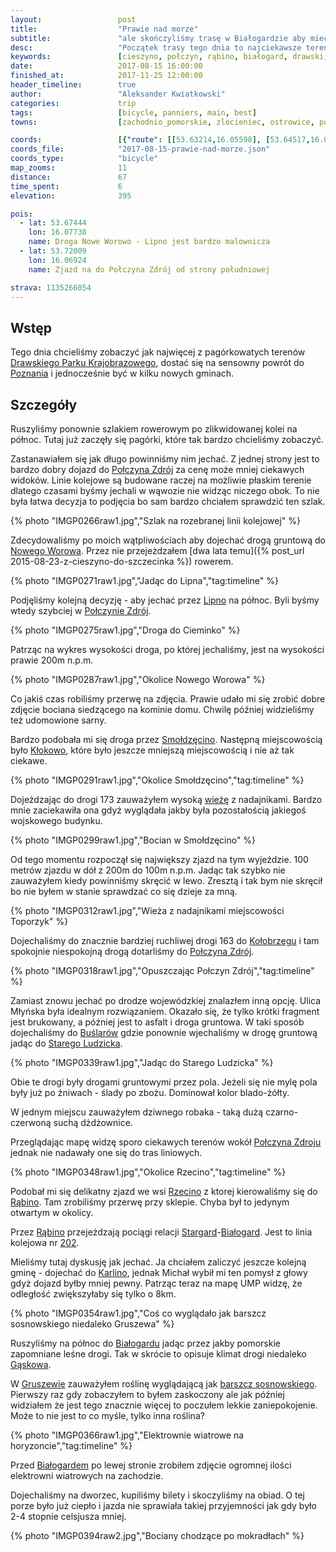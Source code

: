 ```yaml
---
layout:                 post
title:                  "Prawie nad morze"
subtitle:               "ale skończyliśmy trasę w Białogardzie aby mieć sensowny powrót do Poznania"
desc:                   "Początek trasy tego dnia to najciekawsze tereny Drawskiego Parku Krajobrazowego. Udało nam się ostatecznie przejechać prawie 70km i dotarliśmy do Białogardu przejeżdzając wiele klimatycznych miejsc."
keywords:               [cieszyno, połczyn, rąbino, białogard, drawski, rzecino, ]
date:                   2017-08-15 16:00:00
finished_at:            2017-11-25 12:00:00
header_timeline:        true
author:                 "Aleksander Kwiatkowski"
categories:             trip
tags:                   [bicycle, panniers, main, best]
towns:                  [zachodnio_pomorskie, zlocieniec, ostrowice, polczyn_zdroj, rabino, bialogard]

coords:                 [{"route": [[53.63214,16.05598], [53.64517,16.04207], [53.65962,16.04860], [53.65290,16.07830], [53.67508,16.07881], [53.69185,16.09374], [53.71492,16.06748], [53.74336,16.08448], [53.74701,16.09889], [53.77918,16.09357], [53.80392,16.07452], [53.81426,16.03143], [53.84405,15.99744], [53.85741,15.95556], [53.87897,15.93616], [53.91033,15.93976], [53.93004,15.96740], [53.94520,15.95745], [53.98650,15.98508], [54.00981,15.97805]], "type": "bicycle"}]
coords_file:            "2017-08-15-prawie-nad-morze.json"
coords_type:            "bicycle"
map_zooms:              11
distance:               67
time_spent:             6
elevation:              395

pois:
  - lat: 53.67444
    lon: 16.07738
    name: Droga Nowe Worowo - Lipno jest bardzo malownicza
  - lat: 53.72009
    lon: 16.06924
    name: Zjazd na do Połczyna Zdrój od strony południowej

strava: 1135266054
---
```


[wiki-drawski-park]: https://pl.wikipedia.org/wiki/Drawski_Park_Krajobrazowy
[wiki-poznan]: https://pl.wikipedia.org/wiki/Pozna%C5%84
[wiki-polczyn-zdroj]: https://pl.wikipedia.org/wiki/Po%C5%82czyn-Zdr%C3%B3j
[wiki-nowe-worowo]: https://pl.wikipedia.org/wiki/Nowe_Worowo
[wiki-lipno]: https://pl.wikipedia.org/wiki/Lipno_(wojew%C3%B3dztwo_zachodniopomorskie)
[wiki-kolobrzeg]: https://pl.wikipedia.org/wiki/Ko%C5%82obrzeg
[wiki-buslary]: https://pl.wikipedia.org/wiki/Bu%C5%9Blary
[wiki-stare-ludzicko]: https://pl.wikipedia.org/wiki/Stare_Ludzicko
[wiki-rzecino]: https://pl.wikipedia.org/wiki/Rzecino
[wiki-rabino]: https://pl.wikipedia.org/wiki/R%C4%85bino
[wiki-stargard]: https://pl.wikipedia.org/wiki/Stargard
[wiki-bialogard]: https://pl.wikipedia.org/wiki/Bia%C5%82ogard
[wiki-karlino]: https://pl.wikipedia.org/wiki/Karlino
[wiki-gaskow]: https://pl.wikipedia.org/wiki/G%C4%85sk%C3%B3w
[wiki-gruszewo]: https://pl.wikipedia.org/wiki/Gruszewo
[wiki-barszcz-sosnowskiego]: https://pl.wikipedia.org/wiki/Barszcz_Sosnowskiego
[wiki-linia-202]: https://pl.wikipedia.org/wiki/Linia_kolejowa_nr_202
[wiki-wieza-toporzyk]: https://pl.wikipedia.org/wiki/RTON_Toporzyk
[wiki-smoldzecino]: https://pl.wikipedia.org/wiki/Smo%C5%82dz%C4%99cino
[wiki-klokowo]: https://pl.wikipedia.org/wiki/K%C5%82okowo


Wstęp
-----

Tego dnia chcieliśmy zobaczyć jak najwięcej z pagórkowatych terenów
[Drawskiego Parku Krajobrazowego][wiki-drawski-park], dostać się
na sensowny powrót do [Poznania][wiki-poznan] i jednocześnie być w kilku
nowych gminach.

Szczegóły
---------

Ruszyliśmy ponownie szlakiem rowerowym po zlikwidowanej kolei na północ.
Tutaj już zaczęły się pagórki, które tak bardzo chcieliśmy zobaczyć.

Zastanawiałem się jak długo powinniśmy nim jechać. Z jednej strony jest to
bardzo dobry dojazd do [Połczyna Zdrój][wiki-polczyn-zdroj] za cenę może mniej
ciekawych widoków. Linie kolejowe są budowane raczej na możliwie płaskim terenie
dlatego czasami byśmy jechali w wąwozie nie widząc niczego obok.
To nie była łatwa decyzja to podjęcia bo sam bardzo chciałem sprawdzić ten
szlak.

{% photo "IMGP0266raw1.jpg","Szlak na rozebranej linii kolejowej" %}

Zdecydowaliśmy po moich wątpliwościach aby dojechać drogą gruntową do
[Nowego Worowa][wiki-nowe-worowo]. Przez nie przejeżdzałem
[dwa lata temu]({% post_url 2015-08-23-z-cieszyno-do-szczecinka %}) rowerem.

{% photo "IMGP0271raw1.jpg","Jadąc do Lipna","tag:timeline" %}

Podjęliśmy kolejną decyzję - aby jechać przez [Lipno][wiki-lipno] na
północ. Byli byśmy wtedy szybciej w [Połczynie Zdrój][wiki-polczyn-zdroj].

{% photo "IMGP0275raw1.jpg","Droga do Cieminko" %}

Patrząc na wykres wysokości droga, po której jechaliśmy, jest na wysokości
prawie 200m n.p.m.

{% photo "IMGP0287raw1.jpg","Okolice Nowego Worowa" %}

Co jakiś czas robiliśmy przerwę na zdjęcia. Prawie udało mi się zrobić dobre
zdjęcie bociana siedzącego na kominie domu. Chwilę później widzieliśmy
też udomowione sarny.

Bardzo podobała mi się droga przez [Smołdzęcino][wiki-smoldzecino].
Następną miejscowością było [Kłokowo][wiki-klokowo], które było
jeszcze mniejszą miejscowością i nie aż tak ciekawe.

{% photo "IMGP0291raw1.jpg","Okolice Smołdzęcino","tag:timeline" %}

Dojeżdzając do drogi 173 zauważyłem wysoką [wieżę][wiki-wieza-toporzyk]
z nadajnikami. Bardzo mnie zaciekawiła ona gdyż wyglądała jakby
była pozostałością jakiegoś wojskowego budynku.

{% photo "IMGP0299raw1.jpg","Bocian w Smołdzęcino" %}

Od tego momentu rozpoczął się największy zjazd na tym wyjeździe.
100 metrów zjazdu w dół z 200m do 100m n.p.m. Jadąc tak szybko nie zauważyłem
kiedy powinniśmy skręcić w lewo. Zresztą i tak bym nie skręcił bo nie byłem
w stanie sprawdzać co się dzieje za mną.

{% photo "IMGP0312raw1.jpg","Wieża z nadajnikami miejscowości Toporzyk" %}

Dojechaliśmy do znacznie bardziej ruchliwej drogi 163 do [Kołobrzegu][wiki-kolobrzeg]
i tam spokojnie niespokojną drogą dotarliśmy do [Połczyna Zdrój][wiki-polczyn-zdroj].

{% photo "IMGP0318raw1.jpg","Opuszczając Połczyn Zdrój","tag:timeline" %}

Zamiast znowu jechać po drodze wojewódzkiej znalazłem inną opcję.
Ulica Młyńska była idealnym rozwiązaniem. Okazało się, że tylko krótki
fragment jest brukowany, a później jest to asfalt i droga gruntowa.
W taki sposób dojechaliśmy do [Buślarów][wiki-buslary] gdzie
ponownie wjechaliśmy w drogę gruntową jadąc do [Starego Ludzicka][wiki-stare-ludzicko].

{% photo "IMGP0339raw1.jpg","Jadąc do Starego Ludzicka" %}

Obie te drogi były drogami gruntowymi przez pola. Jeżeli się nie mylę pola były już
po żniwach - ślady po zbożu. Dominował kolor blado-żółty.

W jednym miejscu zauważyłem
dziwnego robaka - taką dużą czarno-czerwoną suchą dżdżownice.

Przeglądając mapę widzę sporo ciekawych terenów wokół
[Połczyna Zdroju][wiki-polczyn-zdroj] jednak nie nadawały one się do tras liniowych.

{% photo "IMGP0348raw1.jpg","Okolice Rzecino","tag:timeline" %}

Podobał mi się delikatny zjazd we wsi [Rzecino][wiki-rzecino] z ktorej
kierowaliśmy się do [Rąbino][wiki-rabino]. Tam zrobiliśmy przerwę przy sklepie.
Chyba był to jedynym otwartym w okolicy.

Przez [Rąbino][wiki-rabino] przejeżdzają pociągi relacji
[Stargard][wiki-stargard]-[Białogard][wiki-bialogard]. Jest to linia
kolejowa nr [202][wiki-linia-202].

Mieliśmy tutaj dyskusję jak jechać. Ja chciałem zaliczyć jeszcze kolejną
gminę - dojechać do [Karlino][wiki-karlino], jednak Michał wybił mi ten
pomysł z głowy gdyż dojazd byłby mniej pewny. Patrząc teraz na mapę UMP widzę,
że odległość zwiększyłaby się tylko o 8km.

{% photo "IMGP0354raw1.jpg","Coś co wyglądało jak barszcz sosnowskiego niedaleko Gruszewa" %}

Ruszyliśmy na północ do [Białogardu][wiki-bialogard] jadąc przez jakby
pomorskie zapomniane leśne drogi. Tak w skrócie to opisuje klimat drogi
niedaleko [Gąskowa][wiki-gaskow].

W [Gruszewie][wiki-gruszewo] zauważyłem roślinę wyglądającą jak
[barszcz sosnowskiego][wiki-barszcz-sosnowskiego]. Pierwszy raz gdy zobaczyłem to
byłem zaskoczony ale jak później widziałem że jest tego znacznie więcej to
poczułem lekkie zaniepokojenie. Może to nie jest to co myśle, tylko inna
roślina?

{% photo "IMGP0366raw1.jpg","Elektrownie wiatrowe na horyzoncie","tag:timeline" %}

Przed [Białogardem][wiki-bialogard] po lewej stronie zrobiłem zdjęcie
ogromnej ilości elektrowni wiatrowych na zachodzie.

Dojechaliśmy na dworzec, kupiliśmy bilety i skoczyliśmy na obiad. O tej porze
było już ciepło i jazda nie sprawiała takiej przyjemności jak
gdy było 2-4 stopnie celsjusza mniej.

{% photo "IMGP0394raw2.jpg","Bociany chodzące po mokradłach" %}
